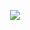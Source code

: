 <p align="center">
  <img src="https://user-images.githubusercontent.com/101105433/157897399-c4b05058-a55c-4a12-972d-78aa696a0751.gif" />
</p>
